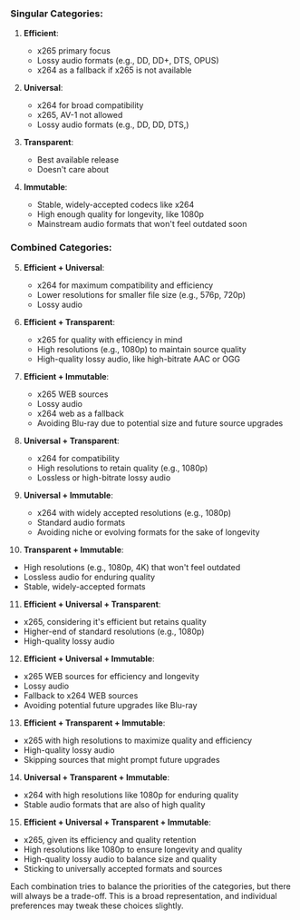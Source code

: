 ### Singular Categories:

1. **Efficient**:
   - x265 primary focus
   - Lossy audio formats (e.g., DD, DD+, DTS, OPUS)
   - x264 as a fallback if x265 is not available

2. **Universal**:
   - x264 for broad compatibility
   - x265, AV-1 not allowed
   - Lossy audio formats (e.g., DD, DD, DTS,)

3. **Transparent**:
   - Best available release
   - Doesn't care about 
4. **Immutable**:
   - Stable, widely-accepted codecs like x264
   - High enough quality for longevity, like 1080p
   - Mainstream audio formats that won't feel outdated soon

### Combined Categories:

5. **Efficient + Universal**:
   - x264 for maximum compatibility and efficiency
   - Lower resolutions for smaller file size (e.g., 576p, 720p)
   - Lossy audio

6. **Efficient + Transparent**:
   - x265 for quality with efficiency in mind
   - High resolutions (e.g., 1080p) to maintain source quality
   - High-quality lossy audio, like high-bitrate AAC or OGG

7. **Efficient + Immutable**:
   - x265 WEB sources
   - Lossy audio
   - x264 web as a fallback
   - Avoiding Blu-ray due to potential size and future source upgrades

8. **Universal + Transparent**:
   - x264 for compatibility
   - High resolutions to retain quality (e.g., 1080p)
   - Lossless or high-bitrate lossy audio

9. **Universal + Immutable**:
   - x264 with widely accepted resolutions (e.g., 1080p)
   - Standard audio formats
   - Avoiding niche or evolving formats for the sake of longevity

10. **Transparent + Immutable**:
   - High resolutions (e.g., 1080p, 4K) that won't feel outdated
   - Lossless audio for enduring quality
   - Stable, widely-accepted formats

11. **Efficient + Universal + Transparent**:
   - x265, considering it's efficient but retains quality
   - Higher-end of standard resolutions (e.g., 1080p)
   - High-quality lossy audio

12. **Efficient + Universal + Immutable**:
   - x265 WEB sources for efficiency and longevity
   - Lossy audio
   - Fallback to x264 WEB sources
   - Avoiding potential future upgrades like Blu-ray

13. **Efficient + Transparent + Immutable**:
   - x265 with high resolutions to maximize quality and efficiency
   - High-quality lossy audio
   - Skipping sources that might prompt future upgrades

14. **Universal + Transparent + Immutable**:
   - x264 with high resolutions like 1080p for enduring quality
   - Stable audio formats that are also of high quality

15. **Efficient + Universal + Transparent + Immutable**:
   - x265, given its efficiency and quality retention
   - High resolutions like 1080p to ensure longevity and quality
   - High-quality lossy audio to balance size and quality
   - Sticking to universally accepted formats and sources

Each combination tries to balance the priorities of the categories, but there will always be a trade-off. This is a broad representation, and individual preferences may tweak these choices slightly.